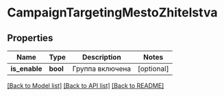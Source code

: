 # CampaignTargetingMestoZhitelstva

## Properties
Name | Type | Description | Notes
------------ | ------------- | ------------- | -------------
**is_enable** | **bool** | Группа включена | [optional] 

[[Back to Model list]](../README.md#documentation-for-models) [[Back to API list]](../README.md#documentation-for-api-endpoints) [[Back to README]](../README.md)


